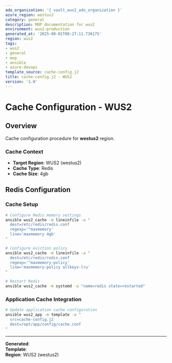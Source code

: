 ```yaml
---
ado_organization: '{ vault_wus2_ado_organization }'
azure_region: westus2
category: general
description: MOP documentation for wus2
environment: wus2-production
generated_at: '2025-08-01T08:27:11.736175'
region: wus2
tags:
- wus2
- general
- mop
- ansible
- azure-devops
template_source: cache-config.j2
title: cache-config.j2 - WUS2
version: '1.0'
---
```



# Cache Configuration - WUS2

## Overview

Cache configuration procedure for **westus2** region.

### Cache Context

- **Target Region**: WUS2 (westus2)
- **Cache Type**: Redis
- **Cache Size**: 4gb

## Redis Configuration

### Cache Setup
```bash
# Configure Redis memory settings
ansible wus2_cache -m lineinfile -a "
  dest=/etc/redis/redis.conf
  regexp='^maxmemory'
  line='maxmemory 4gb'
"

# Configure eviction policy
ansible wus2_cache -m lineinfile -a "
  dest=/etc/redis/redis.conf
  regexp='^maxmemory-policy'
  line='maxmemory-policy allkeys-lru'
"

# Restart Redis
ansible wus2_cache -m systemd -a "name=redis state=restarted"
```

### Application Cache Integration
```bash
# Update application cache configuration
ansible wus2_app -m template -a "
  src=cache-config.j2
  dest=/opt/app/config/cache.conf
"
```

---

**Generated**:   
**Template**:   
**Region**: WUS2 (westus2)